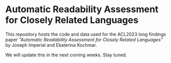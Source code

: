 # Automatic Readability Assessment for Closely Related Languages

This repository hosts the code and data used for the ACL2023 long findings paper *"Automatic Readability Assessment for Closely Related Languages"* by Joseph Imperial and Ekaterina Kochmar.

We will update this in the next coming weeks. Stay tuned.

